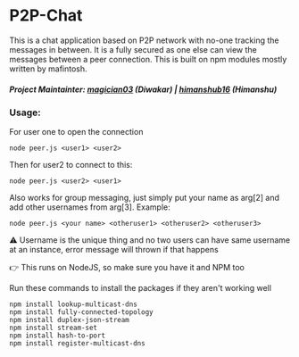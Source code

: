 # P2P-Chat 
This is a chat application based on P2P network with no-one tracking the messages in between. It is a fully secured 
as one else can view the messages between a peer connection. This is built on npm modules mostly written by mafintosh.

##### Project Maintainter: [magician03](https://www.github.com/magician03) (Diwakar) | [himanshub16](https://github.com/himanshub16) (Himanshu)
                         

### Usage:
For user one to open the connection
```
node peer.js <user1> <user2>
```

Then for user2 to connect to this:
```
node peer.js <user2> <user1>
```

Also works for group messaging, just simply put your name as arg[2] and add other usernames from arg[3].
Example:
```
node peer.js <your name> <otheruser1> <otheruser2> <otheruser3>
```
:warning: Username is the unique thing and no two users can have same username at an instance, error message will thrown if that happens


:point_right: This runs on NodeJS, so make sure you have it and NPM too

Run these commands to install the packages if they aren't working well
```
npm install lookup-multicast-dns
npm install fully-connected-topology
npm install duplex-json-stream
npm install stream-set
npm install hash-to-port
npm install register-multicast-dns
```
